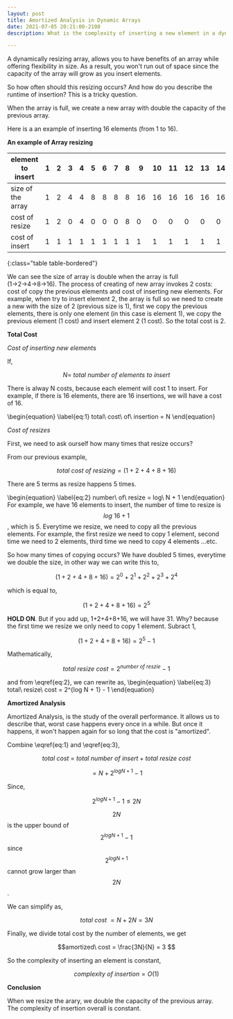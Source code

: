 ```yaml
---
layout: post
title: Amortized Analysis in Dynamic Arrays
date: 2021-07-05 20:21:00-2100
description: What is the complexity of inserting a new element in a dynamic array?

---
```

A dynamically resizing array, allows you to have benefits of an array while offering flexibility in size. As a result, you won't run out of space since the capacity of the array will grow as you insert elements. 

So how often should this resizing occurs? And how do you describe the runtime of insertion? This is a tricky question.

When the array is full, we create a new array with double the capacity of the previous array.

Here is a an example of inserting 16 elements (from 1 to 16).

**An example of Array resizing**

| element to insert | 1    | 2    | 3    | 4    | 5    | 6    | 7    | 8    | 9    | 10   | 11   | 12   | 13   | 14   | 15   | 16   |
| ----------------- | ---- | ---- | ---- | ---- | ---- | ---- | ---- | ---- | ---- | ---- | ---- | ---- | ---- | ---- | ---- | ---- |
| size of the array | 1    | 2    | 4    | 4    | 8    | 8    | 8    | 8    | 16   | 16   | 16   | 16   | 16   | 16   | 16   | 16   |
| cost of resize    | 1    | 2    | 0    | 4    | 0    | 0    | 0    | 8    | 0    | 0    | 0    | 0    | 0    | 0    | 0    |16    |
| cost of insert    | 1    | 1    | 1    | 1    | 1    | 1    | 1    | 1    | 1    | 1    | 1    | 1    | 1    | 1    | 1    | 1    |
{:class="table table-bordered"}

We can see the size of array is double when the array is full (1→2→4→8→16). The process of creating of new array invokes 2 costs: cost of copy the previous elements and cost of inserting new elements. For example, when try to insert element 2, the array is full so we need to create a new with the size of 2 (previous size is 1), first we copy the previous elements, there is only one element (in this case is element 1), we copy the previous element (1 cost) and insert element 2 (1 cost). So the total cost is 2.

**Total Cost**

*Cost of inserting new element*s

If,

$$N = \ total\ number\ of\ elements\  to\  insert$$

There is alway N costs, because each element will cost 1 to insert. For example, if there is 16 elements, there are 16 insertions, we will have a cost of 16.

\begin{equation}
\label{eq:1}
total\ cost\ of\ insertion = N
\end{equation}


*Cost of resizes*

First, we need to ask ourself how many times that resize occurs?

From our previous example,

$$total\ cost\ of\ resizing = (1 + 2 + 4 + 8 + 16)$$

There are 5 terms as resize happens 5 times. 

\begin{equation}
\label{eq:2}
number\ of\ resize = log\ N + 1
\end{equation}
For example, we have 16 elements to insert, the number of time to resize is $$log\ 16 + 1$$, which is 5.
Everytime we resize, we need to copy all the previous elements. For example, the first resize we need to copy 1 element, second time we need to 2 elements, third time we need to copy 4 elements ...etc.

So how many times of copying occurs? We have doubled 5 times, everytime we double the size, in other way we can write this to,

$$(1 + 2 + 4 + 8 + 16) = 2^{0} + 2^{1} + 2^{2} + 2^{3} + 2^{4}$$

which is equal to,

$$(1 + 2 + 4 + 8 + 16) = 2^{5}$$

**HOLD ON**. But if you add up, 1+2+4+8+16, we will have 31. Why? because the first time we resize we only need to copy 1 element. Subract 1, 

$$(1 + 2 + 4 + 8 + 16) = 2^{5} -1 $$

Mathematically, 

$$ total\ resize\ cost = 2^{number\ of\ reszie} - 1 $$

and from \eqref{eq:2}, we can rewrite as, 
\begin{equation}
\label{eq:3}
total\ resize\ cost = 2^{log N + 1} - 1
\end{equation}

**Amortized Analysis**

Amortized Analysis, is the study of the overall performance. It allows us to describe that, worst case happens every once in a while. But once it happens, it won't happen again for so long that the cost is "amortized". 

Combine \eqref{eq:1} and \eqref{eq:3},

$$ total\ cost\ =\ total\ number\ of\ insert + total\ resize\ cost $$

$$= N + 2^{log N + 1} -1 $$

Since,

$$ 2^{log N + 1} - 1 \leq 2N $$

$$2N$$  is the upper bound of $$ 2^{log N + 1} - 1$$ since $$2^{log N + 1}$$ cannot grow larger than $$2N$$.

We can simplify as,

$$ total\ cost\ = N + 2N = 3N$$

Finally, we divide total cost by the number of elements, we get

$$amortized\ cost = \frac{3N}{N} = 3 $$

So the complexity of inserting an element is constant,

$$complexity\ of\ insertion = O(1) $$

**Conclusion** 

When we resize the arary, we double the capacity of the previous array. The complexity of insertion overall is constant.
